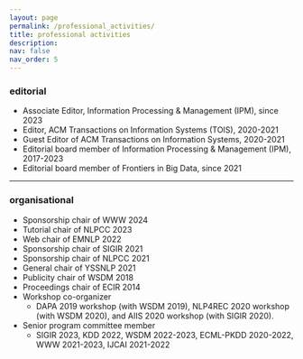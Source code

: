 ```yaml
---
layout: page
permalink: /professional_activities/
title: professional activities
description: 
nav: false
nav_order: 5
---
```


### editorial
- Associate Editor, Information Processing & Management (IPM), since 2023
- Editor, ACM Transactions on Information Systems (TOIS), 2020-2021
- Guest Editor of ACM Transactions on Information Systems, 2020-2021
- Editorial board member of Information Processing & Management (IPM), 2017-2023
- Editorial board member of Frontiers in Big Data, since 2021

---

### organisational
- Sponsorship chair of WWW 2024
- Tutorial chair of NLPCC 2023
- Web chair of EMNLP 2022
- Sponsorship chair of SIGIR 2021
- Sponsorship chair of NLPCC 2021
- General chair of YSSNLP 2021
- Publicity chair of WSDM 2018
- Proceedings chair of ECIR 2014
- Workshop co-organizer
	- DAPA 2019 workshop (with WSDM 2019), NLP4REC 2020 workshop (with WSDM 2020), and AIIS 2020 workshop (with SIGIR 2020).
- Senior program committee member
	- SIGIR 2023, KDD 2022, WSDM 2022-2023, ECML-PKDD 2020-2022, WWW 2021-2023, IJCAI 2021-2022
